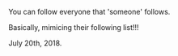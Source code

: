 You can follow everyone that 'someone' follows.

Basically, mimicing their following list!!!

July 20th, 2018.